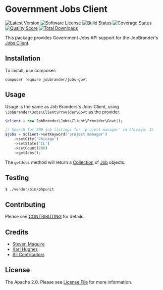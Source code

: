 # Government Jobs Client

[![Latest Version](https://img.shields.io/github/release/JobBrander/jobs-govt.svg?style=flat-square)](https://github.com/JobBrander/jobs-govt/releases)
[![Software License](https://img.shields.io/badge/license-APACHE%202.0-brightgreen.svg?style=flat-square)](LICENSE.md)
[![Build Status](https://img.shields.io/travis/JobBrander/jobs-govt/master.svg?style=flat-square&1)](https://travis-ci.org/JobBrander/jobs-govt)
[![Coverage Status](https://img.shields.io/scrutinizer/coverage/g/JobBrander/jobs-govt.svg?style=flat-square)](https://scrutinizer-ci.com/g/JobBrander/jobs-govt/code-structure)
[![Quality Score](https://img.shields.io/scrutinizer/g/JobBrander/jobs-govt.svg?style=flat-square)](https://scrutinizer-ci.com/g/JobBrander/jobs-govt)
[![Total Downloads](https://img.shields.io/packagist/dt/jobbrander/jobs-govt.svg?style=flat-square)](https://packagist.org/packages/jobbrander/jobs-govt)

This package provides Government Jobs API support for the JobBrander's
[Jobs Client](https://github.com/JobBrander/jobs-common).

## Installation

To install, use composer:

```
composer require jobbrander/jobs-govt
```

## Usage

Usage is the same as Job Branders's Jobs Client, using `\JobBrander\Jobs\Client\Provider\Govt`
as the provider.

```php
$client = new JobBrander\Jobs\Client\Provider\Govt();

// Search for 200 job listings for 'project manager' in Chicago, IL
$jobs = $client->setKeyword('project manager')
    ->setCity('Chicago')
    ->setState('IL')
    ->setCount(200)
    ->getJobs();
```

The `getJobs` method will return a [Collection](https://github.com/JobBrander/jobs-common/blob/master/src/Collection.php) of [Job](https://github.com/JobBrander/jobs-common/blob/master/src/Job.php) objects.

## Testing

``` bash
$ ./vendor/bin/phpunit
```

## Contributing

Please see [CONTRIBUTING](https://github.com/jobbrander/jobs-govt/blob/master/CONTRIBUTING.md) for details.

## Credits

- [Steven Maguire](https://github.com/stevenmaguire)
- [Karl Hughes](https://github.com/karllhughes)
- [All Contributors](https://github.com/jobbrander/jobs-govt/contributors)

## License

The Apache 2.0. Please see [License File](https://github.com/jobbrander/jobs-govt/blob/master/LICENSE) for more information.
